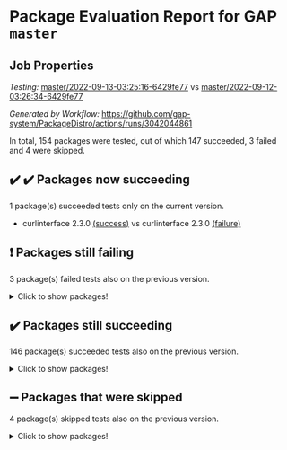 # Package Evaluation Report for GAP `master`

## Job Properties

*Testing:* [master/2022-09-13-03:25:16-6429fe77](https://github.com/gap-system/PackageDistro/blob/data/reports/master/2022-09-13-03:25:16-6429fe77) vs [master/2022-09-12-03:26:34-6429fe77](https://github.com/gap-system/PackageDistro/blob/data/reports/master/2022-09-12-03:26:34-6429fe77)

*Generated by Workflow:* https://github.com/gap-system/PackageDistro/actions/runs/3042044861

In total, 154 packages were tested, out of which 147 succeeded, 3 failed and 4 were skipped.

## :heavy_check_mark: :heavy_check_mark: Packages now succeeding

1 package(s) succeeded tests only on the current version.
- curlinterface 2.3.0 [(success)](https://github.com/gap-system/PackageDistro/actions/runs/3042044861/jobs/4899887134) vs curlinterface 2.3.0 [(failure)](https://github.com/gap-system/PackageDistro/runs/8297708569?check_suite_focus=true)

## :exclamation: Packages still failing

3 package(s) failed tests also on the previous version.
<details><summary>Click to show packages!</summary>

- hap 1.47 [(failure)](https://github.com/gap-system/PackageDistro/actions/runs/3042044861/jobs/4899888760)
- packagemanager 1.3 [(failure)](https://github.com/gap-system/PackageDistro/actions/runs/3042044861/jobs/4899890948)
- recog 1.3.2 [(failure)](https://github.com/gap-system/PackageDistro/actions/runs/3042044861/jobs/4899891517)
</details>

## :heavy_check_mark: Packages still succeeding

146 package(s) succeeded tests also on the previous version.
<details><summary>Click to show packages!</summary>

- 4ti2interface 2022.08-03 [(success)](https://github.com/gap-system/PackageDistro/actions/runs/3042044861/jobs/4899885809)
- ace 5.5 [(success)](https://github.com/gap-system/PackageDistro/actions/runs/3042044861/jobs/4899885881)
- aclib 1.3.2 [(success)](https://github.com/gap-system/PackageDistro/actions/runs/3042044861/jobs/4899885940)
- agt 0.2 [(success)](https://github.com/gap-system/PackageDistro/actions/runs/3042044861/jobs/4899886002)
- alnuth 3.2.1 [(success)](https://github.com/gap-system/PackageDistro/actions/runs/3042044861/jobs/4899886058)
- anupq 3.2.6 [(success)](https://github.com/gap-system/PackageDistro/actions/runs/3042044861/jobs/4899886113)
- atlasrep 2.1.5 [(success)](https://github.com/gap-system/PackageDistro/actions/runs/3042044861/jobs/4899886162)
- autodoc 2022.07.10 [(success)](https://github.com/gap-system/PackageDistro/actions/runs/3042044861/jobs/4899886202)
- automata 1.15 [(success)](https://github.com/gap-system/PackageDistro/actions/runs/3042044861/jobs/4899886252)
- automgrp 1.3.2 [(success)](https://github.com/gap-system/PackageDistro/actions/runs/3042044861/jobs/4899886314)
- autpgrp 1.11 [(success)](https://github.com/gap-system/PackageDistro/actions/runs/3042044861/jobs/4899886352)
- cap 2022.09-12 [(success)](https://github.com/gap-system/PackageDistro/actions/runs/3042044861/jobs/4899886393)
- caratinterface 2.3.4 [(success)](https://github.com/gap-system/PackageDistro/actions/runs/3042044861/jobs/4899886437)
- cddinterface 2022.08.11 [(success)](https://github.com/gap-system/PackageDistro/actions/runs/3042044861/jobs/4899886481)
- circle 1.6.5 [(success)](https://github.com/gap-system/PackageDistro/actions/runs/3042044861/jobs/4899886537)
- classicpres 1.22 [(success)](https://github.com/gap-system/PackageDistro/actions/runs/3042044861/jobs/4899886584)
- cohomolo 1.6.10 [(success)](https://github.com/gap-system/PackageDistro/actions/runs/3042044861/jobs/4899886641)
- congruence 1.2.4 [(success)](https://github.com/gap-system/PackageDistro/actions/runs/3042044861/jobs/4899886683)
- corelg 1.56 [(success)](https://github.com/gap-system/PackageDistro/actions/runs/3042044861/jobs/4899886729)
- crime 1.6 [(success)](https://github.com/gap-system/PackageDistro/actions/runs/3042044861/jobs/4899886775)
- crisp 1.4.5 [(success)](https://github.com/gap-system/PackageDistro/actions/runs/3042044861/jobs/4899886817)
- crypting 0.10.2 [(success)](https://github.com/gap-system/PackageDistro/actions/runs/3042044861/jobs/4899886867)
- cryst 4.1.25 [(success)](https://github.com/gap-system/PackageDistro/actions/runs/3042044861/jobs/4899886922)
- crystcat 1.1.10 [(success)](https://github.com/gap-system/PackageDistro/actions/runs/3042044861/jobs/4899886993)
- ctbllib 1.3.4 [(success)](https://github.com/gap-system/PackageDistro/actions/runs/3042044861/jobs/4899887038)
- cubefree 1.19 [(success)](https://github.com/gap-system/PackageDistro/actions/runs/3042044861/jobs/4899887084)
- cvec 2.7.6 [(success)](https://github.com/gap-system/PackageDistro/actions/runs/3042044861/jobs/4899887176)
- datastructures 0.2.7 [(success)](https://github.com/gap-system/PackageDistro/actions/runs/3042044861/jobs/4899887230)
- deepthought 1.0.5 [(success)](https://github.com/gap-system/PackageDistro/actions/runs/3042044861/jobs/4899887273)
- design 1.7 [(success)](https://github.com/gap-system/PackageDistro/actions/runs/3042044861/jobs/4899887336)
- difsets 2.3.1 [(success)](https://github.com/gap-system/PackageDistro/actions/runs/3042044861/jobs/4899887380)
- digraphs 1.6.0 [(success)](https://github.com/gap-system/PackageDistro/actions/runs/3042044861/jobs/4899887445)
- edim 1.3.5 [(success)](https://github.com/gap-system/PackageDistro/actions/runs/3042044861/jobs/4899887495)
- example 4.3.2 [(success)](https://github.com/gap-system/PackageDistro/actions/runs/3042044861/jobs/4899887541)
- examplesforhomalg 2022.08-04 [(success)](https://github.com/gap-system/PackageDistro/actions/runs/3042044861/jobs/4899887589)
- factint 1.6.3 [(success)](https://github.com/gap-system/PackageDistro/actions/runs/3042044861/jobs/4899887646)
- ferret 1.0.8 [(success)](https://github.com/gap-system/PackageDistro/actions/runs/3042044861/jobs/4899887716)
- fga 1.4.0 [(success)](https://github.com/gap-system/PackageDistro/actions/runs/3042044861/jobs/4899887773)
- fining 1.5 [(success)](https://github.com/gap-system/PackageDistro/actions/runs/3042044861/jobs/4899887826)
- float 1.0.3 [(success)](https://github.com/gap-system/PackageDistro/actions/runs/3042044861/jobs/4899887861)
- format 1.4.3 [(success)](https://github.com/gap-system/PackageDistro/actions/runs/3042044861/jobs/4899887902)
- forms 1.2.8 [(success)](https://github.com/gap-system/PackageDistro/actions/runs/3042044861/jobs/4899887951)
- fplsa 1.2.5 [(success)](https://github.com/gap-system/PackageDistro/actions/runs/3042044861/jobs/4899887989)
- fr 2.4.10 [(success)](https://github.com/gap-system/PackageDistro/actions/runs/3042044861/jobs/4899888033)
- francy 1.2.5 [(success)](https://github.com/gap-system/PackageDistro/actions/runs/3042044861/jobs/4899888073)
- fwtree 1.3 [(success)](https://github.com/gap-system/PackageDistro/actions/runs/3042044861/jobs/4899888115)
- gapdoc 1.6.6 [(success)](https://github.com/gap-system/PackageDistro/actions/runs/3042044861/jobs/4899888166)
- gauss 2022.09-01 [(success)](https://github.com/gap-system/PackageDistro/actions/runs/3042044861/jobs/4899888208)
- gaussforhomalg 2022.08-03 [(success)](https://github.com/gap-system/PackageDistro/actions/runs/3042044861/jobs/4899888255)
- gbnp 1.0.5 [(success)](https://github.com/gap-system/PackageDistro/actions/runs/3042044861/jobs/4899888295)
- generalizedmorphismsforcap 2022.08-01 [(success)](https://github.com/gap-system/PackageDistro/actions/runs/3042044861/jobs/4899888341)
- genss 1.6.7 [(success)](https://github.com/gap-system/PackageDistro/actions/runs/3042044861/jobs/4899888391)
- gradedmodules 2022.09-01 [(success)](https://github.com/gap-system/PackageDistro/actions/runs/3042044861/jobs/4899888433)
- gradedringforhomalg 2022.08-02 [(success)](https://github.com/gap-system/PackageDistro/actions/runs/3042044861/jobs/4899888477)
- grape 4.8.5 [(success)](https://github.com/gap-system/PackageDistro/actions/runs/3042044861/jobs/4899888518)
- groupoids 1.71 [(success)](https://github.com/gap-system/PackageDistro/actions/runs/3042044861/jobs/4899888569)
- grpconst 2.6.2 [(success)](https://github.com/gap-system/PackageDistro/actions/runs/3042044861/jobs/4899888616)
- guarana 0.96.3 [(success)](https://github.com/gap-system/PackageDistro/actions/runs/3042044861/jobs/4899888677)
- guava 3.17 [(success)](https://github.com/gap-system/PackageDistro/actions/runs/3042044861/jobs/4899888714)
- hapcryst 0.1.15 [(success)](https://github.com/gap-system/PackageDistro/actions/runs/3042044861/jobs/4899888807)
- hecke 1.5.3 [(success)](https://github.com/gap-system/PackageDistro/actions/runs/3042044861/jobs/4899888852)
- help 3.5 [(success)](https://github.com/gap-system/PackageDistro/actions/runs/3042044861/jobs/4899888908)
- homalg 2022.08-04 [(success)](https://github.com/gap-system/PackageDistro/actions/runs/3042044861/jobs/4899888961)
- homalgtocas 2022.09-01 [(success)](https://github.com/gap-system/PackageDistro/actions/runs/3042044861/jobs/4899889005)
- idrel 2.44 [(success)](https://github.com/gap-system/PackageDistro/actions/runs/3042044861/jobs/4899889058)
- images 1.3.1 [(success)](https://github.com/gap-system/PackageDistro/actions/runs/3042044861/jobs/4899889104)
- intpic 0.3.0 [(success)](https://github.com/gap-system/PackageDistro/actions/runs/3042044861/jobs/4899889162)
- io 4.7.2 [(success)](https://github.com/gap-system/PackageDistro/actions/runs/3042044861/jobs/4899889212)
- io_forhomalg 2022.09-01 [(success)](https://github.com/gap-system/PackageDistro/actions/runs/3042044861/jobs/4899889251)
- irredsol 1.4.3 [(success)](https://github.com/gap-system/PackageDistro/actions/runs/3042044861/jobs/4899889289)
- json 2.1.0 [(success)](https://github.com/gap-system/PackageDistro/actions/runs/3042044861/jobs/4899889335)
- jupyterkernel 1.4.1 [(success)](https://github.com/gap-system/PackageDistro/actions/runs/3042044861/jobs/4899889369)
- jupyterviz 1.5.6 [(success)](https://github.com/gap-system/PackageDistro/actions/runs/3042044861/jobs/4899889407)
- kan 1.34 [(success)](https://github.com/gap-system/PackageDistro/actions/runs/3042044861/jobs/4899889460)
- kbmag 1.5.9 [(success)](https://github.com/gap-system/PackageDistro/actions/runs/3042044861/jobs/4899889506)
- laguna 3.9.5 [(success)](https://github.com/gap-system/PackageDistro/actions/runs/3042044861/jobs/4899889543)
- liealgdb 2.2.1 [(success)](https://github.com/gap-system/PackageDistro/actions/runs/3042044861/jobs/4899889604)
- liepring 2.7 [(success)](https://github.com/gap-system/PackageDistro/actions/runs/3042044861/jobs/4899889647)
- liering 2.4.2 [(success)](https://github.com/gap-system/PackageDistro/actions/runs/3042044861/jobs/4899889712)
- linearalgebraforcap 2022.09-05 [(success)](https://github.com/gap-system/PackageDistro/actions/runs/3042044861/jobs/4899889771)
- localizeringforhomalg 2022.09-01 [(success)](https://github.com/gap-system/PackageDistro/actions/runs/3042044861/jobs/4899889836)
- loops 3.4.2 [(success)](https://github.com/gap-system/PackageDistro/actions/runs/3042044861/jobs/4899889909)
- lpres 1.0.3 [(success)](https://github.com/gap-system/PackageDistro/actions/runs/3042044861/jobs/4899889967)
- majoranaalgebras 1.4 [(success)](https://github.com/gap-system/PackageDistro/actions/runs/3042044861/jobs/4899890034)
- mapclass 1.4.5 [(success)](https://github.com/gap-system/PackageDistro/actions/runs/3042044861/jobs/4899890097)
- matgrp 0.70 [(success)](https://github.com/gap-system/PackageDistro/actions/runs/3042044861/jobs/4899890178)
- matricesforhomalg 2022.09-01 [(success)](https://github.com/gap-system/PackageDistro/actions/runs/3042044861/jobs/4899890248)
- modisom 2.5.3 [(success)](https://github.com/gap-system/PackageDistro/actions/runs/3042044861/jobs/4899890315)
- modulepresentationsforcap 2022.08-03 [(success)](https://github.com/gap-system/PackageDistro/actions/runs/3042044861/jobs/4899890378)
- modules 2022.09-01 [(success)](https://github.com/gap-system/PackageDistro/actions/runs/3042044861/jobs/4899890459)
- monoidalcategories 2022.09-02 [(success)](https://github.com/gap-system/PackageDistro/actions/runs/3042044861/jobs/4899890522)
- nconvex 2022.08-01 [(success)](https://github.com/gap-system/PackageDistro/actions/runs/3042044861/jobs/4899890594)
- nilmat 1.4.2 [(success)](https://github.com/gap-system/PackageDistro/actions/runs/3042044861/jobs/4899890629)
- nock 1.5 [(success)](https://github.com/gap-system/PackageDistro/actions/runs/3042044861/jobs/4899890661)
- normalizinterface 1.3.4 [(success)](https://github.com/gap-system/PackageDistro/actions/runs/3042044861/jobs/4899890706)
- nq 2.5.8 [(success)](https://github.com/gap-system/PackageDistro/actions/runs/3042044861/jobs/4899890745)
- numericalsgps 1.3.1 [(success)](https://github.com/gap-system/PackageDistro/actions/runs/3042044861/jobs/4899890789)
- openmath 11.5.1 [(success)](https://github.com/gap-system/PackageDistro/actions/runs/3042044861/jobs/4899890841)
- orb 4.8.5 [(success)](https://github.com/gap-system/PackageDistro/actions/runs/3042044861/jobs/4899890886)
- patternclass 2.4.2 [(success)](https://github.com/gap-system/PackageDistro/actions/runs/3042044861/jobs/4899890991)
- permut 2.0.4 [(success)](https://github.com/gap-system/PackageDistro/actions/runs/3042044861/jobs/4899891053)
- polenta 1.3.10 [(success)](https://github.com/gap-system/PackageDistro/actions/runs/3042044861/jobs/4899891106)
- polymaking 0.8.6 [(success)](https://github.com/gap-system/PackageDistro/actions/runs/3042044861/jobs/4899891152)
- primgrp 3.4.2 [(success)](https://github.com/gap-system/PackageDistro/actions/runs/3042044861/jobs/4899891207)
- profiling 2.5.0 [(success)](https://github.com/gap-system/PackageDistro/actions/runs/3042044861/jobs/4899891244)
- qpa 1.34 [(success)](https://github.com/gap-system/PackageDistro/actions/runs/3042044861/jobs/4899891306)
- quagroup 1.8.3 [(success)](https://github.com/gap-system/PackageDistro/actions/runs/3042044861/jobs/4899891350)
- radiroot 2.9 [(success)](https://github.com/gap-system/PackageDistro/actions/runs/3042044861/jobs/4899891391)
- rcwa 4.7.0 [(success)](https://github.com/gap-system/PackageDistro/actions/runs/3042044861/jobs/4899891428)
- rds 1.8 [(success)](https://github.com/gap-system/PackageDistro/actions/runs/3042044861/jobs/4899891465)
- repndecomp 1.2.1 [(success)](https://github.com/gap-system/PackageDistro/actions/runs/3042044861/jobs/4899891553)
- repsn 3.1.0 [(success)](https://github.com/gap-system/PackageDistro/actions/runs/3042044861/jobs/4899891593)
- resclasses 4.7.3 [(success)](https://github.com/gap-system/PackageDistro/actions/runs/3042044861/jobs/4899891628)
- ringsforhomalg 2022.08-04 [(success)](https://github.com/gap-system/PackageDistro/actions/runs/3042044861/jobs/4899891675)
- sco 2022.09-01 [(success)](https://github.com/gap-system/PackageDistro/actions/runs/3042044861/jobs/4899891724)
- scscp 2.3.1 [(success)](https://github.com/gap-system/PackageDistro/actions/runs/3042044861/jobs/4899891773)
- semigroups 5.0.2 [(success)](https://github.com/gap-system/PackageDistro/actions/runs/3042044861/jobs/4899891817)
- sglppow 2.2 [(success)](https://github.com/gap-system/PackageDistro/actions/runs/3042044861/jobs/4899891864)
- sgpviz 0.999.5 [(success)](https://github.com/gap-system/PackageDistro/actions/runs/3042044861/jobs/4899891899)
- simpcomp 2.1.14 [(success)](https://github.com/gap-system/PackageDistro/actions/runs/3042044861/jobs/4899891954)
- singular 2020.12.18 [(success)](https://github.com/gap-system/PackageDistro/actions/runs/3042044861/jobs/4899891981)
- sla 1.5.3 [(success)](https://github.com/gap-system/PackageDistro/actions/runs/3042044861/jobs/4899892020)
- smallgrp 1.5 [(success)](https://github.com/gap-system/PackageDistro/actions/runs/3042044861/jobs/4899892055)
- smallsemi 0.6.13 [(success)](https://github.com/gap-system/PackageDistro/actions/runs/3042044861/jobs/4899892100)
- sonata 2.9.4 [(success)](https://github.com/gap-system/PackageDistro/actions/runs/3042044861/jobs/4899892137)
- sophus 1.27 [(success)](https://github.com/gap-system/PackageDistro/actions/runs/3042044861/jobs/4899892189)
- spinsym 1.5.2 [(success)](https://github.com/gap-system/PackageDistro/actions/runs/3042044861/jobs/4899892247)
- standardff 0.9.4 [(success)](https://github.com/gap-system/PackageDistro/actions/runs/3042044861/jobs/4899892295)
- symbcompcc 1.3.2 [(success)](https://github.com/gap-system/PackageDistro/actions/runs/3042044861/jobs/4899892338)
- thelma 1.3 [(success)](https://github.com/gap-system/PackageDistro/actions/runs/3042044861/jobs/4899892384)
- tomlib 1.2.9 [(success)](https://github.com/gap-system/PackageDistro/actions/runs/3042044861/jobs/4899892462)
- toolsforhomalg 2022.09-04 [(success)](https://github.com/gap-system/PackageDistro/actions/runs/3042044861/jobs/4899892535)
- toric 1.9.5 [(success)](https://github.com/gap-system/PackageDistro/actions/runs/3042044861/jobs/4899892629)
- toricvarieties 2022.07.13 [(success)](https://github.com/gap-system/PackageDistro/actions/runs/3042044861/jobs/4899892693)
- transgrp 3.6.3 [(success)](https://github.com/gap-system/PackageDistro/actions/runs/3042044861/jobs/4899892743)
- ugaly 4.0.3 [(success)](https://github.com/gap-system/PackageDistro/actions/runs/3042044861/jobs/4899892781)
- unipot 1.5 [(success)](https://github.com/gap-system/PackageDistro/actions/runs/3042044861/jobs/4899892829)
- unitlib 4.1.0 [(success)](https://github.com/gap-system/PackageDistro/actions/runs/3042044861/jobs/4899892872)
- utils 0.76 [(success)](https://github.com/gap-system/PackageDistro/actions/runs/3042044861/jobs/4899892916)
- uuid 0.7 [(success)](https://github.com/gap-system/PackageDistro/actions/runs/3042044861/jobs/4899892951)
- walrus 0.9991 [(success)](https://github.com/gap-system/PackageDistro/actions/runs/3042044861/jobs/4899893008)
- wedderga 4.10.2 [(success)](https://github.com/gap-system/PackageDistro/actions/runs/3042044861/jobs/4899893045)
- xmod 2.88 [(success)](https://github.com/gap-system/PackageDistro/actions/runs/3042044861/jobs/4899893087)
- xmodalg 1.22 [(success)](https://github.com/gap-system/PackageDistro/actions/runs/3042044861/jobs/4899893132)
- yangbaxter 0.10.1 [(success)](https://github.com/gap-system/PackageDistro/actions/runs/3042044861/jobs/4899893193)
- zeromqinterface 0.14 [(success)](https://github.com/gap-system/PackageDistro/actions/runs/3042044861/jobs/4899893247)
</details>

## :heavy_minus_sign: Packages that were skipped

4 package(s) skipped tests also on the previous version.
<details><summary>Click to show packages!</summary>

- browse 1.8.14 [(skipped)](https://github.com/gap-system/PackageDistro/actions/runs/3042044861/jobs/4899786449)
- itc 1.5.1 [(skipped)](https://github.com/gap-system/PackageDistro/actions/runs/3042044861/jobs/4899786449)
- polycyclic 2.16 [(skipped)](https://github.com/gap-system/PackageDistro/actions/runs/3042044861/jobs/4899786449)
- xgap 4.31 [(skipped)](https://github.com/gap-system/PackageDistro/actions/runs/3042044861/jobs/4899786449)
</details>

